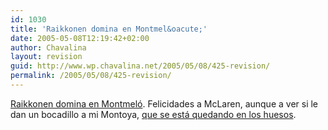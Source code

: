 ```yaml
---
id: 1030
title: 'Raikkonen domina en Montmel&oacute;'
date: 2005-05-08T12:19:42+02:00
author: Chavalina
layout: revision
guid: http://www.wp.chavalina.net/2005/05/08/425-revision/
permalink: /2005/05/08/425-revision/
---
```

<a href="http://www.formulamania.com/news/comentar.php?idpost=471" target="_blank">Raikkonen domina en Montmel&oacute;</a>. Felicidades a McLaren, aunque a ver si le dan un bocadillo a mi Montoya, <a href="http://www.formulamania.com/foros/index.php?topic=118.0" target="_blank">que se est&aacute; quedando en los huesos</a>.